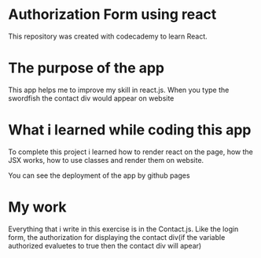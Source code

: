 # Authorization Form using react 
  This repository was created with codecademy to learn React.
# The purpose of the app
  This app helps me to improve my skill in react.js. When you type the swordfish the contact div would appear on website
# What i learned while coding this app
  To complete this project i learned how to render react on the page, how the JSX works, how to use classes and render them on website.

You can see the deployment of the app by github pages

# My work

Everything that i write in this exercise is in the Contact.js. Like the login form, the authorization for displaying the contact div(if the variable authorized evaluetes to true then the contact div will apear)
